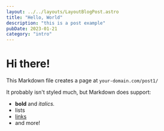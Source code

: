 ```yaml
---
layout: ../../layouts/LayoutBlogPost.astro
title: "Hello, World"
description: "this is a post example"
pubDate: 2023-01-21
category: "intro"
---
```


# Hi there!

This Markdown file creates a page at `your-domain.com/post1/`

It probably isn't styled much, but Markdown does support:

- **bold** and _italics._
- lists
- [links](https://astro.build)
- and more!